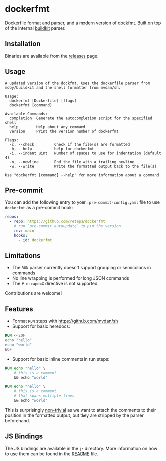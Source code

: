 # dockerfmt

Dockerfile format and parser, and a modern version of [dockfmt](https://github.com/jessfraz/dockfmt). Built on top of the internal [buildkit](github.com/moby/buildkit) parser.

## Installation

Binaries are available from the [releases](https://github.com/reteps/dockerfmt/releases) page.

## Usage

```output
A updated version of the dockfmt. Uses the dockerfile parser from moby/buildkit and the shell formatter from mvdan/sh.

Usage:
  dockerfmt [Dockerfile] [flags]
  dockerfmt [command]

Available Commands:
  completion  Generate the autocompletion script for the specified shell
  help        Help about any command
  version     Print the version number of dockerfmt

Flags:
  -c, --check         Check if the file(s) are formatted
  -h, --help          help for dockerfmt
  -i, --indent uint   Number of spaces to use for indentation (default 4)
  -n, --newline       End the file with a trailing newline
  -w, --write         Write the formatted output back to the file(s)

Use "dockerfmt [command] --help" for more information about a command.
```

## Pre-commit

You can add the following entry to your `.pre-commit-config.yaml` file to use
`dockerfmt` as a pre-commit hook:

```yaml
repos:
  - repo: https://github.com/reteps/dockerfmt
    # run `pre-commit autoupdate` to pin the version
    rev: main
    hooks:
      - id: dockerfmt
```

## Limitations

- The `RUN` parser currently doesn't support grouping or semicolons in commands
- No line wrapping is performed for long JSON commands
- The `# escape=X` directive is not supported

Contributions are welcome!

## Features

- Format `RUN` steps with <https://github.com/mvdan/sh>
- Support for basic heredocs:

```dockerfile
RUN <<EOF
echo "hello"
echo "world"
EOF
```

- Support for basic inline comments in run steps:

```dockerfile
RUN echo "hello" \
    # this is a comment
    && echo "world"
```

```dockerfile
RUN echo "hello" \
    # this is a comment
    # that spans multiple lines
    && echo "world"
```

This is surprisingly [non-trivial](https://github.com/moby/buildkit/issues/5889) as we want to attach the comments to their position in the formatted output, but they are stripped by the parser beforehand.


## JS Bindings

The JS bindings are available in the `js` directory. More information on how to use them can be found in the [README](js/README.md) file.